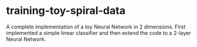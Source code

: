 # training-toy-spiral-data
A complete implementation of a toy Neural Network in 2 dimensions. First implemented a simple linear classifier and then extend the code to a 2-layer Neural Network.
